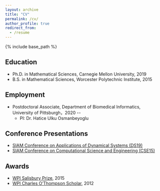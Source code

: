 ```yaml
---
layout: archive
title: "CV"
permalink: /cv/
author_profile: true
redirect_from:
  - /resume
---
```


{% include base_path %}

Education
------
* Ph.D. in Mathematical Sciences, Carnegie Mellon University, 2019
* B.S. in Mathematical Sciences, Worcester Polytechnic Institute, 2015

Employment
------
* Postdoctoral Associate, Department of Biomedical Informatics, University of Pittsburgh，2020 --
  * PI: Dr. Hatice Ulku Osmanbeyoglu

Conference Presentations
------
* [SIAM Conference on Applications of Dynamical Systems (DS19)](https://www.siam.org/conferences/cm/conference/ds19)
* [SIAM Conference on Computational Science and Engineering (CSE15)](https://archive.siam.org/meetings/cse15/)
  
Awards
------
* [WPI Salisbury Prize](https://www.wpi.edu/about/awards/salisbury-prize), 2015
* [WPI Charles O’Thompson Scholar](https://www.wpi.edu/about/awards/charles-o-thompson-scholar-outstanding-member-class), 2012
